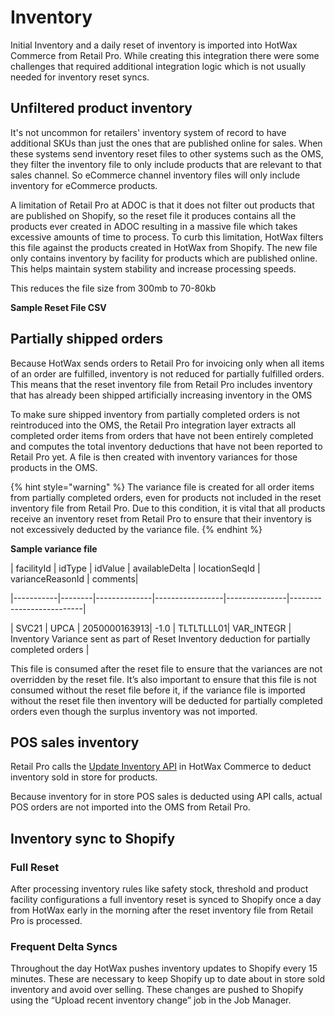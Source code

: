 # Inventory

Initial Inventory and a daily reset of inventory is imported into HotWax Commerce from Retail Pro. While creating this integration there were some challenges that required additional integration logic which is not usually needed for inventory reset syncs.

## Unfiltered product inventory
It's not uncommon for retailers' inventory system of record to have additional SKUs than just the ones that are published online for sales. When these systems send inventory reset files to other systems such as the OMS, they filter the inventory file to only include products that are relevant to that sales channel. So eCommerce channel inventory files will only include inventory for eCommerce products.

A limitation of Retail Pro at ADOC is that it does not filter out products that are published on Shopify, so the reset file it produces contains all the products ever created in ADOC resulting in a massive file which takes excessive amounts of time to process. To curb this limitation, HotWax filters this file against the products created in HotWax from Shopify. The new file only contains inventory by facility for products which are published online. This helps maintain system stability and increase processing speeds.

This reduces the file size from 300mb to 70-80kb

**Sample Reset File CSV**


## Partially shipped orders
Because HotWax sends orders to Retail Pro for invoicing only when all items of an order are fulfilled, inventory is not reduced for partially fulfilled orders. This means that the reset inventory file from Retail Pro includes inventory that has already been shipped artificially increasing inventory in the OMS

To make sure shipped inventory from partially completed orders is not reintroduced into the OMS, the Retail Pro integration layer extracts all completed order items from orders that have not been entirely completed and computes the total inventory deductions that have not been reported to Retail Pro yet. A file is then created with inventory variances for those products in the OMS.

{% hint style="warning" %}
The variance file is created for all order items from partially completed orders, even for products not included in the reset inventory file from Retail Pro. Due to this condition, it is vital that all products receive an inventory reset from Retail Pro to ensure that their inventory is not excessively deducted by the variance file.
{% endhint %}

**Sample variance file**

| facilityId | idType | idValue | availableDelta | locationSeqId | varianceReasonId | comments|

|-----------|--------|--------------|-----------------|---------------|--------------------------|

| SVC21 | UPCA   | 2050000163913| -1.0  | TLTLTLLL01| VAR_INTEGR | Inventory Variance sent as part of Reset Inventory deduction for partially completed orders |

This file is consumed after the reset file to ensure that the variances are not overridden by the reset file. It’s also important to ensure that this file is not consumed without the reset file before it, if the variance file is imported without the reset file then inventory will be deducted for partially completed orders even though the surplus inventory was not imported.
<!-- need to find a simpler way to write this^ -->

## POS sales inventory
Retail Pro calls the [Update Inventory API][updateInventoryDocs] in HotWax Commerce to deduct inventory sold in store for products.

Because inventory for in store POS sales is deducted using API calls, actual POS orders are not imported into the OMS from Retail Pro.

<!-- page links -->
[updateInventoryDocs]:(https://github.com/hotwax/oms-documentation/blob/oms1.0/Inventory/Update%20Inventory.md)


## Inventory sync to Shopify

### Full Reset
After processing inventory rules like safety stock, threshold and product facility configurations a full inventory reset is synced to Shopify once a day from HotWax early in the morning after the reset inventory file from Retail Pro is processed.

### Frequent Delta Syncs
Throughout the day HotWax pushes inventory updates to Shopify every 15 minutes. These are necessary to keep Shopify up to date about in store sold inventory and avoid over selling. These changes are pushed to Shopify using the “Upload recent inventory change” job in the Job Manager.
